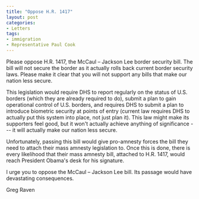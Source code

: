 ```yaml
---
title: "Oppose H.R. 1417"
layout: post
categories:
- Letters
tags:
- immigration
- Representative Paul Cook
---
```


Please oppose H.R. 1417, the McCaul – Jackson Lee border security bill. The bill will not secure the border as it actually rolls back current border security laws. Please make it clear that you will not support any bills that make our nation less secure.  
  
This legislation would require DHS to report regularly on the status of U.S. borders (which they are already required to do), submit a plan to gain operational control of U.S. borders, and requires DHS to submit a plan to introduce biometric security at points of entry (current law requires DHS to actually put this system into place, not just plan it). This law might make its supporters feel good, but it won't actually achieve anything of significance --- it will actually make our nation less secure.

Unfortunately, passing this bill would give pro-amnesty forces the bill they need to attach their mass amnesty legislation to. Once this is done, there is every likelihood that their mass amnesty bill, attached to H.R. 1417, would reach President Obama's desk for his signature.

I urge you to oppose the McCaul – Jackson Lee bill. Its passage would have devastating consequences.

Greg Raven